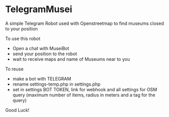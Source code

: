 # TelegramMusei
A simple Telegram Robot used with Openstreetmap to find museums closed to your position

To use this robot
- Open a chat with MuseiBot
- send your position to the robot
- wait to receive maps and name of Museums near to you

To reuse
- make a bot with TELEGRAM
- rename settings-temp.php in settings.php
- set in settings BOT TOKEN, link for webhook and all settings for OSM query (maximum number of items, radius in meters and a tag for the query)


Good Luck!
